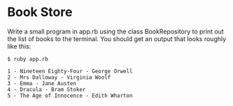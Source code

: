 # Book Store
Write a small program in app.rb using the class BookRepository to print out the list of books to the terminal. You should get an output that looks roughly like this:
```terminal
$ ruby app.rb

1 - Nineteen Eighty-Four - George Orwell
2 - Mrs Dalloway - Virginia Woolf
3 - Emma - Jane Austen
4 - Dracula - Bram Stoker
5 - The Age of Innocence - Edith Wharton
```

